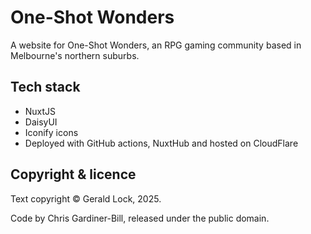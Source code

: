 # One-Shot Wonders

A website for One-Shot Wonders, an RPG gaming community based in Melbourne's northern suburbs.

## Tech stack

* NuxtJS
* DaisyUI
* Iconify icons
* Deployed with GitHub actions, NuxtHub and hosted on CloudFlare

## Copyright & licence

Text copyright ©️ Gerald Lock, 2025.

Code by Chris Gardiner-Bill, released under the public domain.